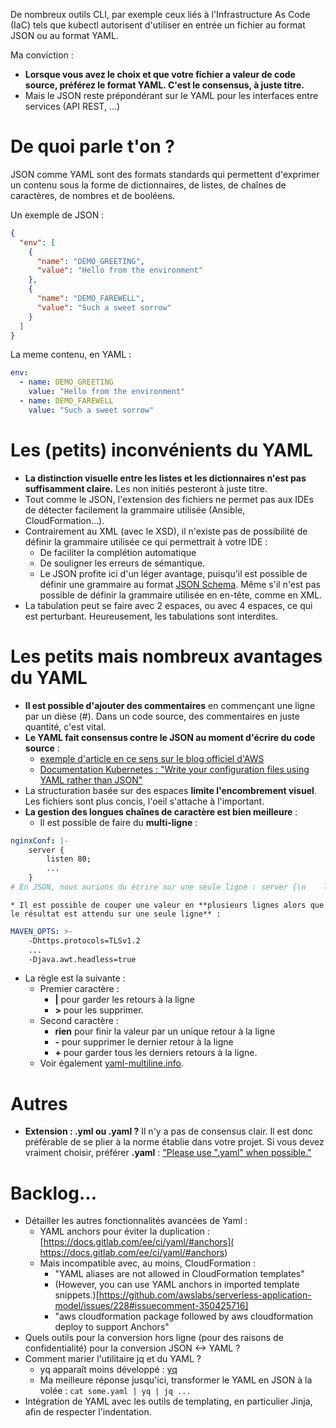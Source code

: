 De nombreux outils CLI, par exemple ceux liés à l'Infrastructure As Code (IaC) tels que kubectl autorisent d'utiliser en entrée un fichier au format JSON ou au format YAML.

Ma conviction : 

* **Lorsque vous avez le choix et que votre fichier a valeur de code source, préférez le format YAML. C'est le consensus, à juste titre.**
* Mais le JSON reste prépondérant sur le YAML pour les interfaces entre services (API REST, ...)

# De quoi parle t'on ?
JSON comme YAML sont des formats standards qui permettent d'exprimer un contenu sous la forme de dictionnaires, de listes, de chaînes de caractères, de nombres et de booléens.

Un exemple de JSON :
```json
{
  "env": [
    {
      "name": "DEMO_GREETING",
      "value": "Hello from the environment"
    },
    {
      "name": "DEMO_FAREWELL",
      "value": "Such a sweet sorrow"
    }
  ]
}
```

La meme contenu, en YAML :
```yaml
env:
  - name: DEMO_GREETING
    value: "Hello from the environment"
  - name: DEMO_FAREWELL
    value: "Such a sweet sorrow"
```

# Les (petits) inconvénients du YAML
* **La distinction visuelle entre les listes et les dictionnaires n'est pas suffisamment claire.** Les non initiés pesteront à juste titre.
* Tout comme le JSON, l'extension des fichiers ne permet pas aux IDEs de détecter facilement la grammaire utilisée (Ansible, CloudFormation...). 
* Contrairement au XML (avec le XSD), il n'existe pas de possibilité de définir la grammaire utilisée ce qui permettrait à votre IDE :
    * De faciliter la complétion automatique
    * De souligner les erreurs de sémantique.
    * Le JSON profite ici d'un léger avantage, puisqu'il est possible de définir une grammaire au format [JSON Schema](https://json-schema.org/). Même s'il n'est pas possible de définir la grammaire utilisée en en-tête, comme en XML.
* La tabulation peut se faire avec 2 espaces, ou avec 4 espaces, ce qui est perturbant. Heureusement, les tabulations sont interdites.

# Les petits mais nombreux avantages du YAML

* **Il est possible d'ajouter des commentaires** en commençant une ligne par un dièse (#). Dans un code source, des commentaires en juste quantité, c'est vital.
* **Le YAML fait consensus contre le JSON au moment d'écrire du code source** :
    * [exemple d'article en ce sens sur le blog officiel d'AWS](https://aws.amazon.com/blogs/mt/the-virtues-of-yaml-cloudformation-and-using-cloudformation-designer-to-convert-json-to-yaml/)
    * [Documentation Kubernetes : "Write your configuration files using YAML rather than JSON"](https://kubernetes.io/docs/concepts/configuration/overview/)
* La structuration basée sur des espaces **limite l'encombrement visuel**. Les fichiers sont plus concis, l'oeil s'attache à l'important.
* **La gestion des longues chaînes de caractère est bien meilleure** :
    * Il est possible de faire du **multi-ligne** :
```yaml
nginxConf: |-
    server {
        listen 80;
        ...
    }
# En JSON, nous aurions du écrire sur une seule ligne : server {\n    listen 80;\n    ...\n}\n
``` 
    * Il est possible de couper une valeur en **plusieurs lignes alors que le résultat est attendu sur une seule ligne** :
```yaml
MAVEN_OPTS: >-
    -Dhttps.protocols=TLSv1.2
    ...
    -Djava.awt.headless=true
```
  * La règle est la suivante :
    * Premier caractère :
        * **\|** pour garder les retours à la ligne
        * **\>** pour les supprimer.
    * Second caractère :
        * **rien** pour finir la valeur par un unique retour à la ligne
        * **\-** pour supprimer le dernier retour à la ligne
        * **\+** pour garder tous les derniers retours à la ligne.
    * Voir également [yaml-multiline.info](https://yaml-multiline.info/).

# Autres

* **Extension : .yml ou .yaml ?** Il n'y a pas de consensus clair. Il est donc préférable de se plier à la norme établie dans votre projet. Si vous devez vraiment choisir, préférer **.yaml** : ["Please use ".yaml" when possible."](https://yaml.org/faq.html) 

# Backlog...

* Détailler les autres fonctionnalités avancées de Yaml :
  * YAML anchors pour éviter la duplication : [https://docs.gitlab.com/ee/ci/yaml/#anchors]( https://docs.gitlab.com/ee/ci/yaml/#anchors)
  * Mais incompatible avec, au moins, CloudFormation :
    * "YAML aliases are not allowed in CloudFormation templates"
    * (However, you can use YAML anchors in imported template snippets.)[https://github.com/awslabs/serverless-application-model/issues/228#issuecomment-350425716]
    * "aws cloudformation package followed by aws cloudformation deploy to support Anchors"
* Quels outils pour la conversion hors ligne (pour des raisons de confidentialité) pour la conversion JSON <-> YAML ?
* Comment marier l'utilitaire jq et du YAML ?
    * yq apparaît moins développé : [yq](https://yq.readthedocs.io/en/latest/)
    * Ma meilleure réponse jusqu'ici, transformer le YAML en JSON à la volée : `cat some.yaml | yq | jq ...`
* Intégration de YAML avec les outils de templating, en particulier Jinja, afin de respecter l'indentation.
